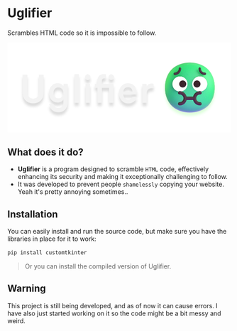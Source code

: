 # Uglifier
Scrambles HTML code so it is impossible to follow.

![image](uglifier.png)

 What does it do?
----------------------------
 + **Uglifier** is a program designed to scramble `HTML` code, effectively enhancing its security and making it exceptionally challenging to follow.
 + It was developed to prevent people `shamelessly` copying your website. Yeah it's pretty annoying sometimes..

 Installation
-------------

You can easily install and run the source code, but make sure you have the libraries in place for it to work:
```bash
pip install customtkinter
```
> Or you can install the compiled version of Uglifier.

Warning
-------------
This project is still being developed, and as of now it can cause errors. I have also just started working on it so the code might be a bit messy and weird.
